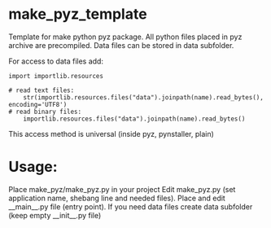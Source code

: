 # make_pyz_template
Template for make python pyz package.
All python files placed in pyz archive are precompiled.
Data files can be stored in data subfolder.

For access to data files add:

    import importlib.resources

    # read text files:
        str(importlib.resources.files("data").joinpath(name).read_bytes(), encoding='UTF8')
    # read binary files:
        importlib.resources.files("data").joinpath(name).read_bytes()

This access method is universal (inside pyz, pynstaller, plain)


# Usage:
Place make_pyz/make_pyz.py in your project
Edit make_pyz.py (set application name, shebang line and needed files).
Place and edit \_\_main\_\_.py file (entry point).
If you need data files create data subfolder (keep empty \_\_init\_\_.py file)
